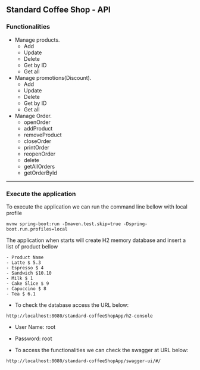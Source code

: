 ## Standard Coffee Shop - API

### Functionalities
  - Manage products.
    - Add 
    - Update
    - Delete 
    - Get by ID
    - Get all
  - Manage promotions(Discount).
    - Add 
    - Update
    - Delete
    - Get by ID
    - Get all 
  - Manage Order.
    - openOrder
    - addProduct
    - removeProduct
    - closeOrder
    - printOrder
    - reopenOrder
    - delete
    - getAllOrders
    - getOrderById
****
### Execute the application
To execute the application we can run the command line bellow with local profile    

`mvnw spring-boot:run -Dmaven.test.skip=true -Dspring-boot.run.profiles=local`

The application when starts will create H2 memory database and insert a list of product bellow 

    - Product Name 
    - Latte $ 5.3 
    - Espresso $ 4
    - Sandwich $10.10
    - Milk $ 1
    - Cake Slice $ 9
    - Capuccino $ 8
    - Tea $ 6.1

 - To check the database access the URL below:

`http://localhost:8080/standard-coffeeShopApp/h2-console`

- User Name: root
- Password: root


 - To access the functionalities we can check the swagger at URL below: 

`http://localhost:8080/standard-coffeeShopApp/swagger-ui/#/`

